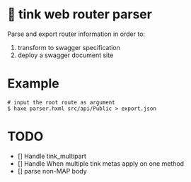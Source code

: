 # 📑 tink web router parser

Parse and export router information in order to:
1. transform to swagger specification
2. deploy a swagger document site

# Example
```
# input the root route as argument
$ haxe parser.hxml src/api/Public > export.json
```

# TODO
- [] Handle tink_multipart
- [] Handle When multiple tink metas apply on one method
- [] parse non-MAP body
